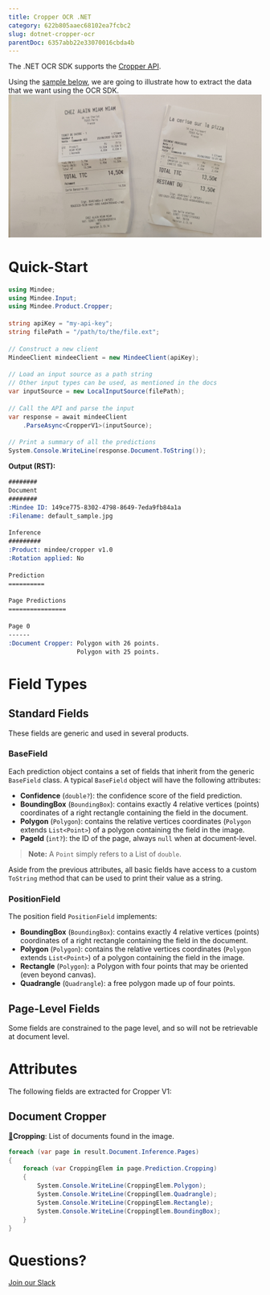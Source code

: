 ```yaml
---
title: Cropper OCR .NET
category: 622b805aaec68102ea7fcbc2
slug: dotnet-cropper-ocr
parentDoc: 6357abb22e33070016cbda4b
---
```

The .NET OCR SDK supports the [Cropper API](https://platform.mindee.com/mindee/cropper).

Using the [sample below](https://github.com/mindee/client-lib-test-data/blob/main/products/cropper/default_sample.jpg), we are going to illustrate how to extract the data that we want using the OCR SDK.
![Cropper sample](https://github.com/mindee/client-lib-test-data/blob/main/products/cropper/default_sample.jpg?raw=true)

# Quick-Start
```csharp
using Mindee;
using Mindee.Input;
using Mindee.Product.Cropper;

string apiKey = "my-api-key";
string filePath = "/path/to/the/file.ext";

// Construct a new client
MindeeClient mindeeClient = new MindeeClient(apiKey);

// Load an input source as a path string
// Other input types can be used, as mentioned in the docs
var inputSource = new LocalInputSource(filePath);

// Call the API and parse the input
var response = await mindeeClient
    .ParseAsync<CropperV1>(inputSource);

// Print a summary of all the predictions
System.Console.WriteLine(response.Document.ToString());

```

**Output (RST):**
```rst
########
Document
########
:Mindee ID: 149ce775-8302-4798-8649-7eda9fb84a1a
:Filename: default_sample.jpg

Inference
#########
:Product: mindee/cropper v1.0
:Rotation applied: No

Prediction
==========

Page Predictions
================

Page 0
------
:Document Cropper: Polygon with 26 points.
                   Polygon with 25 points.
```

# Field Types
## Standard Fields
These fields are generic and used in several products.

### BaseField
Each prediction object contains a set of fields that inherit from the generic `BaseField` class.
A typical `BaseField` object will have the following attributes:

* **Confidence** (`double?`): the confidence score of the field prediction.
* **BoundingBox** (`BoundingBox`): contains exactly 4 relative vertices (points) coordinates of a right rectangle containing the field in the document.
* **Polygon** (`Polygon`): contains the relative vertices coordinates (`Polygon` extends `List<Point>`) of a polygon containing the field in the image.
* **PageId** (`int?`): the ID of the page, always `null` when at document-level.

> **Note:** A `Point` simply refers to a List of `double`.


Aside from the previous attributes, all basic fields have access to a custom `ToString` method that can be used to print their value as a string.


### PositionField
The position field `PositionField` implements:

* **BoundingBox** (`BoundingBox`): contains exactly 4 relative vertices (points) coordinates of a right rectangle containing the field in the document.
* **Polygon** (`Polygon`): contains the relative vertices coordinates (`Polygon` extends `List<Point>`) of a polygon containing the field in the image.
* **Rectangle** (`Polygon`): a Polygon with four points that may be oriented (even beyond canvas).
* **Quadrangle** (`Quadrangle`): a free polygon made up of four points.

## Page-Level Fields
Some fields are constrained to the page level, and so will not be retrievable at document level.

# Attributes
The following fields are extracted for Cropper V1:

## Document Cropper
[📄](#page-level-fields "This field is only present on individual pages.")**Cropping**: List of documents found in the image.

```csharp
foreach (var page in result.Document.Inference.Pages)
{
    foreach (var CroppingElem in page.Prediction.Cropping)
    {
        System.Console.WriteLine(CroppingElem.Polygon);
        System.Console.WriteLine(CroppingElem.Quadrangle);
        System.Console.WriteLine(CroppingElem.Rectangle);
        System.Console.WriteLine(CroppingElem.BoundingBox);
    }
}
```

# Questions?
[Join our Slack](https://join.slack.com/t/mindee-community/shared_invite/zt-2d0ds7dtz-DPAF81ZqTy20chsYpQBW5g)
